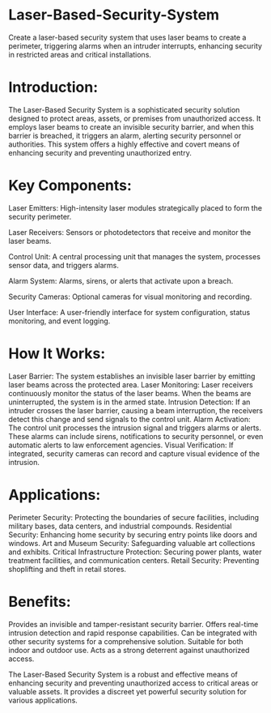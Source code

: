 # Laser-Based-Security-System
Create a laser-based security system that uses laser beams to create a perimeter, triggering alarms when an intruder interrupts, enhancing security in restricted areas and critical installations.

# Introduction:
The Laser-Based Security System is a sophisticated security solution designed to protect areas, assets, or premises from unauthorized access. It employs laser beams to create an invisible security barrier, and when this barrier is breached, it triggers an alarm, alerting security personnel or authorities. This system offers a highly effective and covert means of enhancing security and preventing unauthorized entry.

# Key Components:

Laser Emitters: High-intensity laser modules strategically placed to form the security perimeter.

Laser Receivers: Sensors or photodetectors that receive and monitor the laser beams.

Control Unit: A central processing unit that manages the system, processes sensor data, and triggers alarms.

Alarm System: Alarms, sirens, or alerts that activate upon a breach.

Security Cameras: Optional cameras for visual monitoring and recording.

User Interface: A user-friendly interface for system configuration, status monitoring, and event logging.


# How It Works:
Laser Barrier: The system establishes an invisible laser barrier by emitting laser beams across the protected area.
Laser Monitoring: Laser receivers continuously monitor the status of the laser beams. When the beams are uninterrupted, the system is in the armed state.
Intrusion Detection: If an intruder crosses the laser barrier, causing a beam interruption, the receivers detect this change and send signals to the control unit.
Alarm Activation: The control unit processes the intrusion signal and triggers alarms or alerts. These alarms can include sirens, notifications to security personnel, or even automatic alerts to law enforcement agencies.
Visual Verification: If integrated, security cameras can record and capture visual evidence of the intrusion.

# Applications:
Perimeter Security: Protecting the boundaries of secure facilities, including military bases, data centers, and industrial compounds.
Residential Security: Enhancing home security by securing entry points like doors and windows.
Art and Museum Security: Safeguarding valuable art collections and exhibits.
Critical Infrastructure Protection: Securing power plants, water treatment facilities, and communication centers.
Retail Security: Preventing shoplifting and theft in retail stores.

# Benefits:
Provides an invisible and tamper-resistant security barrier.
Offers real-time intrusion detection and rapid response capabilities.
Can be integrated with other security systems for a comprehensive solution.
Suitable for both indoor and outdoor use.
Acts as a strong deterrent against unauthorized access.

The Laser-Based Security System is a robust and effective means of enhancing security and preventing unauthorized access to critical areas or valuable assets. It provides a discreet yet powerful security solution for various applications.
